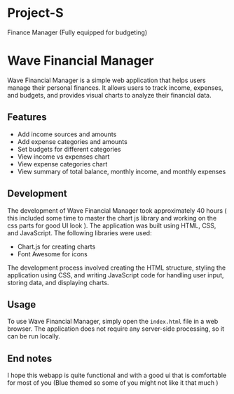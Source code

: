 # Project-S
Finance Manager (Fully equipped for budgeting) 

# Wave Financial Manager

Wave Financial Manager is a simple web application that helps users manage their personal finances. It allows users to track income, expenses, and budgets, and provides visual charts to analyze their financial data.

## Features

* Add income sources and amounts
* Add expense categories and amounts
* Set budgets for different categories
* View income vs expenses chart
* View expense categories chart
* View summary of total balance, monthly income, and monthly expenses

## Development

The development of Wave Financial Manager took approximately 40 hours ( this included some time to master the chart js library and working on the css parts for good UI look ). The application was built using HTML, CSS, and JavaScript. The following libraries were used:

* Chart.js for creating charts
* Font Awesome for icons

The development process involved creating the HTML structure, styling the application using CSS, and writing JavaScript code for handling user input, storing data, and displaying charts.

## Usage

To use Wave Financial Manager, simply open the `index.html` file in a web browser. The application does not require any server-side processing, so it can be run locally.

## End notes
I hope this webapp is quite functional and with a good ui that is comfortable for most of you (Blue themed so some of you might not like it that much )
 
